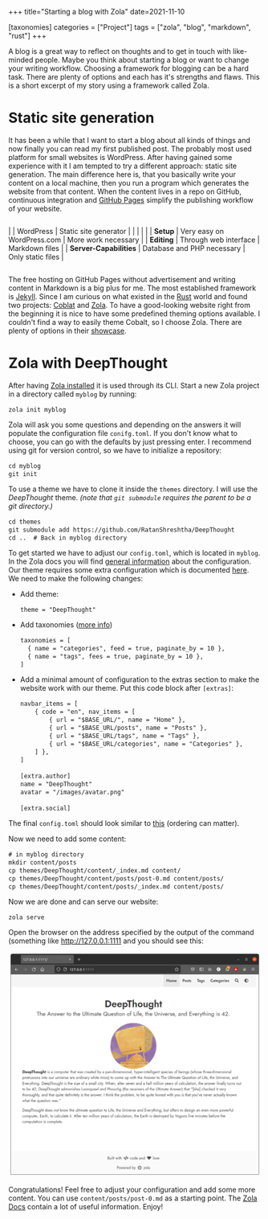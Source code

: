 +++
title="Starting a blog with Zola"
date=2021-11-10

[taxonomies]
categories = ["Project"]
tags = ["zola", "blog", "markdown", "rust"]
+++


A blog is a great way to reflect on thoughts and to get in touch with
like-minded people. Maybe you think about starting a blog or want to change
your writing workflow. Choosing a framework for blogging can be a hard task.
There are plenty of options and each has it's strengths and flaws. This is a
short excerpt of my story using a framework called Zola.

<!-- more -->

# Static site generation

It has been a while that I want to start a blog about all kinds of things and
now finally you can read my first published post. The probably most used
platform for small websites is WordPress. After having gained some experience
with it I am tempted to try a different approach: static site generation. The
main difference here is, that you basically write your content on a local
machine, then you run a program which generates the website from that content.
When the content lives in a repo on GitHub, continuous integration and [GitHub
Pages](https://pages.github.com/) simplify the publishing workflow of your
website.

 <div style="overflow-x:auto;">

|                         | WordPress                  | Static site generator |
|                         |                            |                       |
| **Setup**               | Very easy on WordPress.com | More work necessary   |
| **Editing**             | Through web interface      | Markdown files        |
| **Server-Capabilities** | Database and PHP necessary | Only static files     |
</div>

The free hosting on GitHub Pages without advertisement and writing content in
Markdown is a big plus for me. The most established framework is
[Jekyll](https://jekyllrb.com/). Since I am curious on what existed in the
[Rust](https://www.rust-lang.org/) world and found two projects:
[Coblat](https://cobalt-org.github.io/) and [Zola](https://www.getzola.org/).
To have a good-looking website right from the beginning it is nice to have some
predefined theming options available. I couldn't find a way to easily theme
Cobalt, so I choose Zola.  There are plenty of options in their
[showcase](https://www.getzola.org/themes/).


# Zola with DeepThought

After having [Zola
installed](https://www.getzola.org/documentation/getting-started/installation/)
it is used through its CLI. Start a new Zola project in a directory called
`myblog` by running:

    zola init myblog

Zola will ask you some questions and depending on the answers it will populate
the configuration file `conifg.toml`. If you don't know what to choose, you can
go with the defaults by just pressing enter. I recommend using git for version
control, so we have to initialize a repository:

    cd myblog
    git init

To use a theme we have to clone it inside the `themes` directory. I will use
the *DeepThought* theme. *(note that `git submodule` requires the parent to be
a git directory.)*

    cd themes
    git submodule add https://github.com/RatanShreshtha/DeepThought
    cd ..  # Back in myblog directory

To get started we have to adjust our `config.toml`, which is located in
`myblog`. In the Zola docs you will find [general
information](https://www.getzola.org/documentation/getting-started/configuration/)
about the configuration. Our theme requires some extra configuration which is
documented [here](https://deepthought-theme.netlify.app/docs/config-options/).
We need to make the following changes:
* Add theme:

      theme = "DeepThought"

* Add taxonomies ([more
  info](https://www.getzola.org/documentation/content/taxonomies/))

      taxonomies = [
        { name = "categories", feed = true, paginate_by = 10 },
        { name = "tags", fees = true, paginate_by = 10 },
      ]

* Add a minimal amount of configuration to the extras section to make the
  website work with our theme. Put this code block after `[extras]`:

      navbar_items = [
          { code = "en", nav_items = [
              { url = "$BASE_URL/", name = "Home" },
              { url = "$BASE_URL/posts", name = "Posts" },
              { url = "$BASE_URL/tags", name = "Tags" },
              { url = "$BASE_URL/categories", name = "Categories" },
          ] },
      ]

      [extra.author]
      name = "DeepThought"
      avatar = "/images/avatar.png"

      [extra.social]


The final `config.toml` should look similar to [this](config.toml) (ordering
can matter).



Now we need to add some content:

    # in myblog directory
    mkdir content/posts
    cp themes/DeepThought/content/_index.md content/
    cp themes/DeepThought/content/posts/post-0.md content/posts/
    cp themes/DeepThought/content/posts/_index.md content/posts/

Now we are done and can serve our website:

    zola serve

Open the browser on the address specified by the output of the command
(something like <http://127.0.0.1:1111> and you should see this:

![Screenshot](zola-website-screenshot.png)

Congratulations! Feel free to adjust your configuration and add some more
content. You can use `content/posts/post-0.md` as a starting point. The [Zola
Docs](https://www.getzola.org/documentation/) contain a lot of useful
information. Enjoy!

